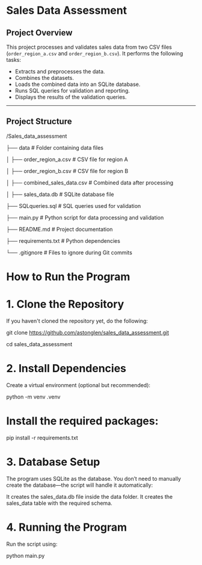 #  Sales Data Assessment

##  Project Overview
This project processes and validates sales data from two CSV files (`order_region_a.csv` and `order_region_b.csv`). It performs the following tasks:

- Extracts and preprocesses the data.  
- Combines the datasets.  
- Loads the combined data into an SQLite database.  
- Runs SQL queries for validation and reporting.  
- Displays the results of the validation queries.  

---

## Project Structure

/Sales_data_assessment

 ├── data                     # Folder containing data files

 │     ├── order_region_a.csv       # CSV file for region A

 │     ├── order_region_b.csv       # CSV file for region B

 │     ├── combined_sales_data.csv  # Combined data after processing

 │     ├── sales_data.db            # SQLite database file

 ├── SQLqueries.sql           # SQL queries used for validation

 ├── main.py                  # Python script for data processing and validation

 ├── README.md                # Project documentation

 ├── requirements.txt         # Python dependencies

 └── .gitignore               # Files to ignore during Git commits
 

# How to Run the Program
# 1. Clone the Repository
If you haven't cloned the repository yet, do the following:

git clone https://github.com/astonglen/sales_data_assessment.git 

cd sales_data_assessment

# 2. Install Dependencies
Create a virtual environment (optional but recommended):

python -m venv .venv

# Install the required packages:

pip install -r requirements.txt

# 3. Database Setup
The program uses SQLite as the database.
You don’t need to manually create the database—the script will handle it automatically:

It creates the sales_data.db file inside the data folder.
It creates the sales_data table with the required schema.

# 4. Running the Program
Run the script using:

python main.py

